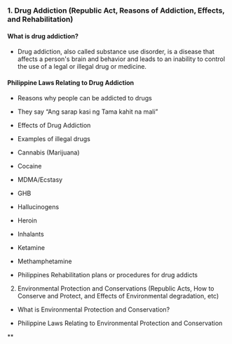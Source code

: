 
### 1. Drug Addiction (Republic Act, Reasons of Addiction, Effects, and Rehabilitation)

#### What is drug addiction?
-   Drug addiction, also called substance use disorder, is a disease that affects a person's brain and behavior and leads to an inability to control the use of a legal or illegal drug or medicine.
#### Philippine Laws Relating to Drug Addiction

-   Reasons why people can be addicted to drugs
    

-   They say “Ang sarap kasi ng Tama kahit na mali”
    

-   Effects of Drug Addiction
    
-   Examples of illegal drugs
    

-   Cannabis (Marijuana)
    
-   Cocaine
    
-   MDMA/Ecstasy
    
-   GHB
    
-   Hallucinogens
    
-   Heroin
    
-   Inhalants
    
-   Ketamine
    
-   Methamphetamine
    

-   Philippines Rehabilitation plans or procedures for drug addicts
    

2. Environmental Protection and Conservations (Republic Acts, How to Conserve and Protect, and Effects of Environmental degradation, etc)

-   What is Environmental Protection and Conservation?
    
-   Philippine Laws Relating to Environmental Protection and Conservation
    

  
**